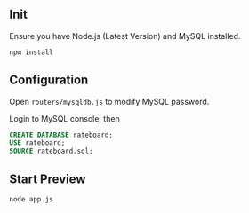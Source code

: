 ## Init
Ensure you have Node.js (Latest Version) and MySQL installed.

```sh
npm install
```
## Configuration
Open `routers/mysqldb.js` to modify MySQL password.

Login to MySQL console, then
```sql
CREATE DATABASE rateboard;
USE rateboard;
SOURCE rateboard.sql;
```
## Start Preview
```sh
node app.js
```